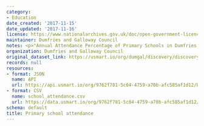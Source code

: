 ```yaml
---
category:
- Education
date_created: '2017-11-15'
date_updated: '2017-11-16'
license: https://www.nationalarchives.gov.uk/doc/open-government-licence/version/3/
maintainer: Dumfries and Galloway Council
notes: <p>"Annual Attendance Percentage of Primary Schools in Dumfries and Galloway"</p>
organization: Dumfries and Galloway Council
original_dataset_link: https://usmart.io/org/dumgal/discovery/discovery-view-detail/3090c5a4-79f9-4659-b549-7abf59bcfddb
records: null
resources:
- format: JSON
  name: API
  url: https://api.usmart.io/org/9762f781-5c04-4759-a70b-afc585af1d12/b2b9e26f-0692-4a4f-8a61-1f51e45cbf09/1/urql
- format: CSV
  name: school_attendance.csv
  url: https://data.usmart.io/org/9762f781-5c04-4759-a70b-afc585af1d12/resource?resourceGUID=6d588204-d094-47e7-82e7-bce532ca2c35
schema: default
title: Primary school attendance
---
```

